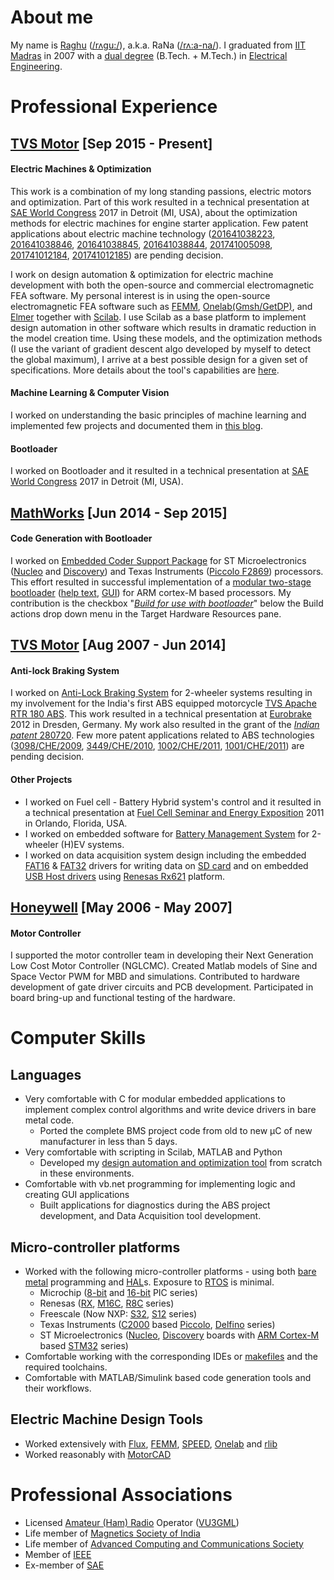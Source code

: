 # About me

My name is [Raghu](https://in.linkedin.com/in/raghunathkumar) ([/rʌgu:/](https://bitbucket.org/saras152/phdtopic/downloads/0_Raghu.wav)), a.k.a. RaNa ([/rʌ:a-na/](https://bitbucket.org/saras152/phdtopic/downloads/1_RaNa.wav)). I graduated from [IIT Madras](http://www.iitm.ac.in/) in 2007 with a [dual degree](https://www.iitm.ac.in/academic-programmes) (B.Tech. + M.Tech.) in [Electrical Engineering](http://www.ee.iitm.ac.in/). 

# Professional Experience
## [TVS Motor](https://www.tvsmotor.com/) [Sep 2015 - Present]
#### Electric Machines &  Optimization
This work is a combination of my long standing passions, electric motors and optimization. Part of this work resulted in a technical presentation at [SAE World Congress](https://www.sae.org/wcx) 2017 in Detroit (MI, USA), about the optimization methods for electric machines for engine starter application. Few patent applications about electric machine technology ([201641038223](http://ipindiaservices.gov.in/PublicSearch/PublicationSearch/Search), [201641038846](http://ipindiaservices.gov.in/PublicSearch/PublicationSearch/Search), [201641038845](http://ipindiaservices.gov.in/PublicSearch/PublicationSearch/Search), [201641038844](http://ipindiaservices.gov.in/PublicSearch/PublicationSearch/Search), [201741005098](http://ipindiaservices.gov.in/PublicSearch/PublicationSearch/Search), [201741012184](http://ipindiaservices.gov.in/PublicSearch/PublicationSearch/Search), [201741012185](http://ipindiaservices.gov.in/PublicSearch/PublicationSearch/Search)) are pending decision. 

I work on design automation & optimization for electric machine development with both the open-source and commercial electromagnetic FEA software. My personal interest is in using the open-source electromagnetic FEA software such as [FEMM](http://www.femm.info/wiki/HomePage), [Onelab(Gmsh/GetDP)](http://www.onelab.info/), and [Elmer](https://www.csc.fi/web/elmer) together with [Scilab](https://www.scilab.org/). I use Scilab as a base platform to implement design automation in other software which results in dramatic reduction in the model creation time. Using these models, and the optimization methods (I use the variant of gradient descent algo developed by myself to detect the global maximum), I arrive at a best possible design for a given set of specifications. More details about the tool's capabilities are [here](https://motorrlib.gitlab.io/).
#### Machine Learning & Computer Vision
I worked on understanding the basic principles of machine learning and implemented few projects and documented them in [this blog](https://saras152.github.io/). 
#### Bootloader
I worked on Bootloader and it resulted in a technical presentation at [SAE World Congress](https://www.sae.org/wcx) 2017 in Detroit (MI, USA).

## [MathWorks](https://in.mathworks.com/) [Jun 2014 - Sep 2015]
#### Code Generation with Bootloader
I worked on [Embedded Coder Support Package](https://www.mathworks.com/help/supportpkg/armcortexm/index.html) for ST Microelectronics ([Nucleo](https://www.st.com/en/evaluation-tools/stm32-mcu-nucleo.html) and [Discovery](https://www.st.com/en/evaluation-tools/stm32-mcu-discovery-kits.html)) and Texas Instruments ([Piccolo F2869](http://www.ti.com/product/TMS320F28069)) processors. This effort resulted in successful implementation of a [modular two-stage bootloader](https://bitbucket.org/saras152/bootloader/wiki/blstages) ([help text](https://in.mathworks.com/help/supportpkg/stmicroelectronicsstm32f4discovery/ref/build-for-use-with-bootloader.html), [GUI](https://in.mathworks.com/help/supportpkg/stmicroelectronicsstm32f4discovery/ref/model-configuration-parameters-for-stmicroelectronics-stm32f4-discovery-board.html)) for ARM cortex-M based processors.  My contribution is the checkbox "*[Build for use with bootloader](https://www.mathworks.com/help/supportpkg/stmicroelectronicsstm32f4discovery/ref/build-for-use-with-bootloader.html)*" below the Build actions drop down menu in the Target Hardware Resources pane. 


## [TVS Motor](https://www.tvsmotor.com/) [Aug 2007 - Jun 2014]
#### Anti-lock Braking System
I worked on [Anti-Lock Braking System](https://en.wikipedia.org/wiki/Anti-lock_braking_system) for 2-wheeler systems resulting in my involvement for the India's first ABS equipped motorcycle [TVS Apache RTR 180 ABS](https://www.tvsapache.com/rtr-180.aspx). This work resulted in a technical presentation at [Eurobrake](https://www.eurobrake.net/) 2012 in Dresden, Germany. My work also resulted in the grant of the [*Indian patent* 280720](http://ipindiaservices.gov.in/PublicSearch/PublicationSearch/Search). Few more patent applications related to ABS technologies ([3098/CHE/2009](http://ipindiaservices.gov.in/PublicSearch/PublicationSearch/Search), [3449/CHE/2010](http://ipindiaservices.gov.in/PublicSearch/PublicationSearch/Search), [1002/CHE/2011](http://ipindiaservices.gov.in/PublicSearch/PublicationSearch/Search), [1001/CHE/2011](http://ipindiaservices.gov.in/PublicSearch/PublicationSearch/Search)) are pending decision.
#### Other Projects
* I worked on Fuel cell - Battery Hybrid system's control and it resulted in a technical presentation at [Fuel Cell Seminar and Energy Exposition](https://www.fuelcellseminar.com/) 2011 in Orlando, Florida, USA. 
* I worked on embedded software for [Battery Management System](https://en.wikipedia.org/wiki/Battery_management_system) for 2-wheeler (H)EV systems. 
* I worked on data acquisition system design including the embedded [FAT16](https://bitbucket.org/saras152/filesystem_fat/wiki/FAT%2016) & [FAT32](https://bitbucket.org/saras152/filesystem_fat/wiki/Home) drivers for writing data on [SD card](https://bitbucket.org/saras152/filesystem_fat/wiki/SD%20CARD) and on embedded [USB Host drivers](https://bitbucket.org/saras152/usbhost_embedded/wiki/Home) using [Renesas Rx621](https://www.renesas.com/in/en/products/microcontrollers-microprocessors/rx/rx600/rx621-62n.html) platform.

## [Honeywell](https://www.honeywell.com/worldwide/en-in) [May 2006 - May 2007]
#### Motor Controller
I supported the motor controller team in developing their Next Generation Low Cost Motor Controller (NGLCMC). Created Matlab models of Sine and Space Vector PWM for MBD and simulations. Contributed to hardware development of gate driver circuits and PCB development. Participated in board bring-up and functional testing of the hardware.


# Computer Skills
## Languages
* Very comfortable with C for modular embedded applications to implement complex control algorithms and write device drivers in bare metal code.
    * Ported the complete BMS project code from old to new µC of new manufacturer in less than 5 days.
* Very comfortable with scripting in Scilab, MATLAB and Python
    * Developed my [design automation and optimization tool](https://motorrlib.gitlab.io/) from scratch in these environments.
* Comfortable with vb.net programming for implementing logic and creating GUI applications
    * Built applications for diagnostics during the ABS project development, and Data Acquisition tool development.
## Micro-controller platforms
* Worked with the following micro-controller platforms - using both [bare metal](https://en.wikipedia.org/wiki/Bare_machine) programming and [HAL](https://en.wikipedia.org/wiki/Hardware_abstraction)s. Exposure to [RTOS](https://en.wikipedia.org/wiki/Real-time_operating_system) is minimal.
    * Microchip ([8-bit](https://www.microchip.com/design-centers/8-bit) and [16-bit](https://www.microchip.com/design-centers/16-bit) PIC series)
    * Renesas ([RX](https://www.renesas.com/in/en/products/microcontrollers-microprocessors/rx.html), [M16C](https://www.renesas.com/in/en/products/microcontrollers-microprocessors/m16c.html), [R8C](https://www.renesas.com/in/en/products/microcontrollers-microprocessors/r8c.html) series)
    * Freescale (Now NXP: [S32](https://www.nxp.com/products/processors-and-microcontrollers/arm-based-processors-and-mcus/s32-automotive-platform:S32), [S12](https://www.nxp.com/products/processors-and-microcontrollers/additional-processors-and-mcus/8-16-bit-mcus/16-bit-s12-and-s12x-mcus:S12S12X) series)
    * Texas Instruments ([C2000](http://www.ti.com/microcontrollers/c2000-real-time-control-mcus/products.html) based [Piccolo](http://www.ti.com/microcontrollers/c2000-real-time-control-mcus/piccolo-entry-performance/overview.html), [Delfino](http://www.ti.com/microcontrollers/c2000-real-time-control-mcus/delfino-premium-performance/overview.html) series)
    * ST Microelectronics ([Nucleo](https://www.st.com/en/evaluation-tools/stm32-mcu-nucleo.html), [Discovery](https://www.st.com/en/evaluation-tools/stm32-mcu-discovery-kits.html?querycriteria=productId=LN1848) boards with [ARM Cortex-M](https://developer.arm.com/products/processors/cortex-m) based [STM32](https://www.st.com/en/microcontrollers/stm32-32-bit-arm-cortex-mcus.html) series)
* Comfortable working with the corresponding IDEs or [makefiles](https://www.gnu.org/software/make/manual/html_node/Introduction.html) and the required toolchains.
* Comfortable with MATLAB/Simulink based code generation tools and their workflows.
## Electric Machine Design Tools
* Worked extensively with [Flux](https://altairhyperworks.com/product/flux), [FEMM](http://www.femm.info/wiki/HomePage), [SPEED](https://ieeexplore.ieee.org/abstract/document/757901), [Onelab](http://www.onelab.info/) and [rlib](https://motorrlib.gitlab.io/)
* Worked reasonably with [MotorCAD](https://www.motor-design.com/motor-cad-software/)


# Professional Associations
* Licensed [Amateur (Ham) Radio](http://vigyanprasar.gov.in/science-communication-programs/ham-radio/) Operator ([VU3GML](http://www.wpc.dot.gov.in/exam_amatr.asp))
* Life member of [Magnetics Society of India](http://msi.org.in/)
* Life member of [Advanced Computing and Communications Society](http://accsindia.org/)
* Member of [IEEE](https://www.ieee.org/)
* Ex-member of [SAE](https://www.saeindia.org/)